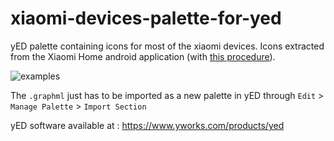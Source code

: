 # xiaomi-devices-palette-for-yed

yED palette containing icons for most of the xiaomi devices. Icons extracted from the Xiaomi Home android application (with [this procedure](http://blog.tensin.org/posts/2018/08/xiaomi-home-icons/)).

![examples](screenshot-xiaomi-icons.png)

The `.graphml` just has to be imported as a new palette in yED through `Edit` > `Manage Palette` > `Import Section`

yED software available at : https://www.yworks.com/products/yed
